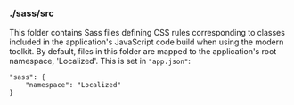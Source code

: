 ### ./sass/src

This folder contains Sass files defining CSS rules corresponding to classes
included in the application's JavaScript code build when using the modern toolkit.
By default, files in this folder are mapped to the application's root namespace, 'Localized'.
This is set in `"app.json"`:

    "sass": {
        "namespace": "Localized"
    }